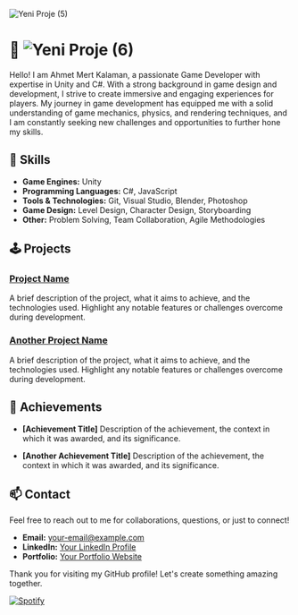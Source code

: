 ![Yeni Proje (5)](https://github.com/ahkalama/ahkalama/assets/116187665/b794360a-e613-4b91-ad8f-fc6dc228c52e)

# 🚀 ![Yeni Proje (6)](https://github.com/ahkalama/ahkalama/assets/116187665/035e94eb-023d-40b4-b369-0a60309372cd)

Hello! I am Ahmet Mert Kalaman, a passionate Game Developer with expertise in Unity and C#. With a strong background in game design and development, I strive to create immersive and engaging experiences for players. My journey in game development has equipped me with a solid understanding of game mechanics, physics, and rendering techniques, and I am constantly seeking new challenges and opportunities to further hone my skills.

## 🔧 Skills

- **Game Engines:** Unity
- **Programming Languages:** C#, JavaScript
- **Tools & Technologies:** Git, Visual Studio, Blender, Photoshop
- **Game Design:** Level Design, Character Design, Storyboarding
- **Other:** Problem Solving, Team Collaboration, Agile Methodologies

## 🕹️ Projects

### [Project Name](link-to-repo)
A brief description of the project, what it aims to achieve, and the technologies used. Highlight any notable features or challenges overcome during development.

### [Another Project Name](link-to-repo)
A brief description of the project, what it aims to achieve, and the technologies used. Highlight any notable features or challenges overcome during development.

## 🚀 Achievements

- **[Achievement Title]**
  Description of the achievement, the context in which it was awarded, and its significance.

- **[Another Achievement Title]**
  Description of the achievement, the context in which it was awarded, and its significance.

## 📫 Contact

Feel free to reach out to me for collaborations, questions, or just to connect!

- **Email:** [your-email@example.com](mailto:your-email@example.com)
- **LinkedIn:** [Your LinkedIn Profile](https://www.linkedin.com/in/your-profile)
- **Portfolio:** [Your Portfolio Website](https://www.yourportfolio.com)

Thank you for visiting my GitHub profile! Let's create something amazing together.

[![Spotify](https://novatorem.bgstatic.vercel.app/api/spotify)](https://open.spotify.com/intl-tr/track/1PHvwEhB9EUajUKTTIc5Vs)

